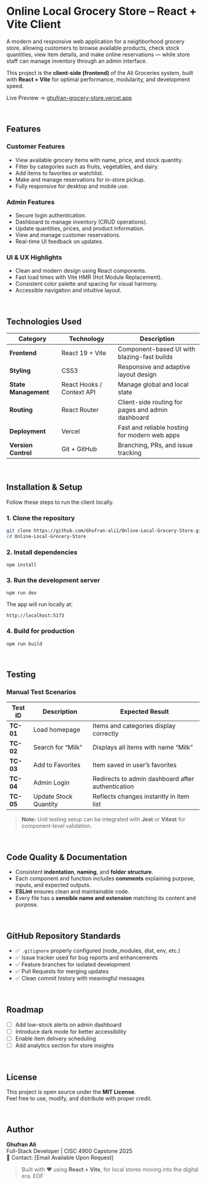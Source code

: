 # Online Local Grocery Store – React + Vite Client

A modern and responsive web application for a neighborhood grocery store, allowing customers to browse available products, check stock quantities, view item details, and make online reservations — while store staff can manage inventory through an admin interface.

This project is the **client-side (frontend)** of the Ali Groceries system, built with **React + Vite** for optimal performance, modularity, and development speed.

Live Preview → [ghufran-grocery-store.vercel.app](https://ghufran-grocery-store.vercel.app)

<br>

## Features

### Customer Features
- View available grocery items with name, price, and stock quantity.
- Filter by categories such as fruits, vegetables, and dairy.
- Add items to favorites or watchlist.
- Make and manage reservations for in-store pickup.
- Fully responsive for desktop and mobile use.

### Admin Features
- Secure login authentication.
- Dashboard to manage inventory (CRUD operations).
- Update quantities, prices, and product information.
- View and manage customer reservations.
- Real-time UI feedback on updates.

### UI & UX Highlights
- Clean and modern design using React components.
- Fast load times with Vite HMR (Hot Module Replacement).
- Consistent color palette and spacing for visual harmony.
- Accessible navigation and intuitive layout.

<br>

## Technologies Used

| Category | Technology | Description |
|-----------|-------------|-------------|
| **Frontend** | React 19 + Vite | Component-based UI with blazing-fast builds |
| **Styling** | CSS3 | Responsive and adaptive layout design |
| **State Management** | React Hooks / Context API | Manage global and local state |
| **Routing** | React Router | Client-side routing for pages and admin dashboard |
| **Deployment** | Vercel | Fast and reliable hosting for modern web apps |
| **Version Control** | Git + GitHub | Branching, PRs, and issue tracking |

<br>

## Installation & Setup

Follow these steps to run the client locally.

### 1. Clone the repository
```bash
git clone https://github.com/Ghufran-ali1/Online-Local-Grocery-Store.git
cd Online-Local-Grocery-Store
```
### 2. Install dependencies
```
npm install
```
### 3. Run the development server
```
npm run dev
```
The app will run locally at:
```
http://localhost:5173
```
### 4. Build for production
```
npm run build
```

<br>

## Testing

### Manual Test Scenarios

| Test ID | Description | Expected Result |
|----------|-------------|-----------------|
| **TC-01** | Load homepage | Items and categories display correctly |
| **TC-02** | Search for “Milk” | Displays all items with name “Milk” |
| **TC-03** | Add to Favorites | Item saved in user’s favorites |
| **TC-04** | Admin Login | Redirects to admin dashboard after authentication |
| **TC-05** | Update Stock Quantity | Reflects changes instantly in item list |

> **Note:** Unit testing setup can be integrated with **Jest** or **Vitest** for component-level validation.


<br>

## Code Quality & Documentation

- Consistent **indentation**, **naming**, and **folder structure**.  
- Each component and function includes **comments** explaining purpose, inputs, and expected outputs.  
- **ESLint** ensures clean and maintainable code.  
- Every file has a **sensible name and extension** matching its content and purpose.  


<br>

## GitHub Repository Standards

- ✅ `.gitignore` properly configured (node_modules, dist, env, etc.)  
- ✅ Issue tracker used for bug reports and enhancements  
- ✅ Feature branches for isolated development  
- ✅ Pull Requests for merging updates  
- ✅ Clean commit history with meaningful messages  

<br>

## Roadmap

- [ ] Add low-stock alerts on admin dashboard  
- [ ] Introduce dark mode for better accessibility  
- [ ] Enable item delivery scheduling  
- [ ] Add analytics section for store insights  

<br>

## License

This project is open source under the **MIT License**.  
Feel free to use, modify, and distribute with proper credit.

<br>


## Author

**Ghufran Ali**  
Full-Stack Developer | CISC 4900 Capstone 2025  
📧 Contact: [Email Available Upon Request]

> Built with ❤️ using **React + Vite**, for local stores moving into the digital era.
EOF

